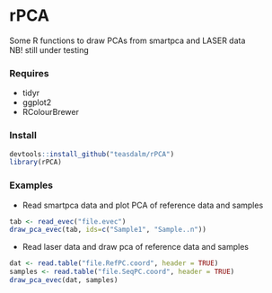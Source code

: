 rPCA
====

Some R functions to draw PCAs from smartpca and LASER data  
NB! still under testing

### Requires

* tidyr
* ggplot2
* RColourBrewer

### Install

```R
devtools::install_github("teasdalm/rPCA")
library(rPCA)
```

### Examples 

* Read smartpca data and plot PCA of reference data and samples

```R 
tab <- read_evec("file.evec")
draw_pca_evec(tab, ids=c("Sample1", "Sample..n"))
```

* Read laser data and draw pca of reference data and samples

```R
dat <- read.table("file.RefPC.coord", header = TRUE)
samples <- read.table("file.SeqPC.coord", header = TRUE)
draw_pca_evec(dat, samples)
```
